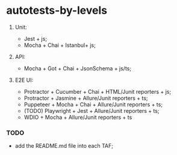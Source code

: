 # autotests-by-levels

1. Unit:

    * Jest + js;
    * Mocha + Chai + Istanbul+ js;
    
2. API:

    * Mocha + Got + Chai + JsonSchema + js/ts;
    
3. E2E UI:

    * Protractor + Cucumber + Chai + HTML/Junit reporters + js;
    * Protractor + Jasmine + Allure/Junit reporters + ts;
    * Puppeteer + Mocha + Chai + Allure/Junit reporters + ts;
    * (TODO) Playwright + Jest + Allure/Junit reporters + ts;
    * WDIO + Mocha + Allure/Junit reporters + ts
    
    
### TODO

- add the README.md file into each TAF;
